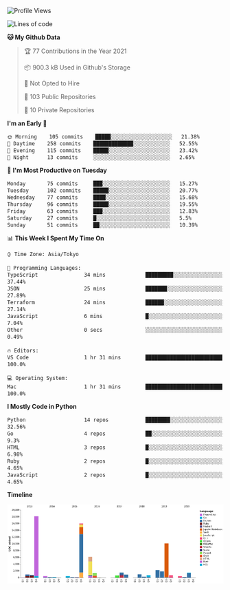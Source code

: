 <!--START_SECTION:waka-->
![Profile Views](http://img.shields.io/badge/Profile%20Views-3-blue)

![Lines of code](https://img.shields.io/badge/From%20Hello%20World%20I%27ve%20Written-67157%20lines%20of%20code-blue)

**🐱 My Github Data** 

> 🏆 77 Contributions in the Year 2021
 > 
> 📦 900.3 kB Used in Github's Storage 
 > 
> 🚫 Not Opted to Hire
 > 
> 📜 103 Public Repositories 
 > 
> 🔑 10 Private Repositories  
 > 
**I'm an Early 🐤** 

```text
🌞 Morning    105 commits    █████░░░░░░░░░░░░░░░░░░░░   21.38% 
🌆 Daytime    258 commits    █████████████░░░░░░░░░░░░   52.55% 
🌃 Evening    115 commits    █████░░░░░░░░░░░░░░░░░░░░   23.42% 
🌙 Night      13 commits     ░░░░░░░░░░░░░░░░░░░░░░░░░   2.65%

```
📅 **I'm Most Productive on Tuesday** 

```text
Monday       75 commits     ███░░░░░░░░░░░░░░░░░░░░░░   15.27% 
Tuesday      102 commits    █████░░░░░░░░░░░░░░░░░░░░   20.77% 
Wednesday    77 commits     ████░░░░░░░░░░░░░░░░░░░░░   15.68% 
Thursday     96 commits     █████░░░░░░░░░░░░░░░░░░░░   19.55% 
Friday       63 commits     ███░░░░░░░░░░░░░░░░░░░░░░   12.83% 
Saturday     27 commits     █░░░░░░░░░░░░░░░░░░░░░░░░   5.5% 
Sunday       51 commits     ██░░░░░░░░░░░░░░░░░░░░░░░   10.39%

```


📊 **This Week I Spent My Time On** 

```text
⌚︎ Time Zone: Asia/Tokyo

💬 Programming Languages: 
TypeScript               34 mins             █████████░░░░░░░░░░░░░░░░   37.44% 
JSON                     25 mins             ███████░░░░░░░░░░░░░░░░░░   27.89% 
Terraform                24 mins             ██████░░░░░░░░░░░░░░░░░░░   27.14% 
JavaScript               6 mins              █░░░░░░░░░░░░░░░░░░░░░░░░   7.04% 
Other                    0 secs              ░░░░░░░░░░░░░░░░░░░░░░░░░   0.49%

🔥 Editors: 
VS Code                  1 hr 31 mins        █████████████████████████   100.0%

💻 Operating System: 
Mac                      1 hr 31 mins        █████████████████████████   100.0%

```

**I Mostly Code in Python** 

```text
Python                   14 repos            ████████░░░░░░░░░░░░░░░░░   32.56% 
Go                       4 repos             ██░░░░░░░░░░░░░░░░░░░░░░░   9.3% 
HTML                     3 repos             █░░░░░░░░░░░░░░░░░░░░░░░░   6.98% 
Ruby                     2 repos             █░░░░░░░░░░░░░░░░░░░░░░░░   4.65% 
JavaScript               2 repos             █░░░░░░░░░░░░░░░░░░░░░░░░   4.65%

```


**Timeline**

![Chart not found](https://raw.githubusercontent.com/takuan-osho/takuan-osho/master/charts/bar_graph.png) 


<!--END_SECTION:waka-->
